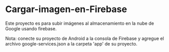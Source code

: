 # Cargar-imagen-en-Firebase

Este proyecto es para subir imágenes al almacenamiento en la nube de Google usando firebase.

Nota: conecte su proyecto de Android a la consola de Firebase y agregue el archivo google-services.json a la carpeta 'app' de su proyecto.
